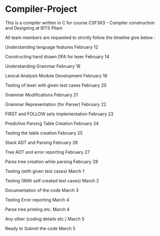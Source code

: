 # Compiler-Project
This is a compiler written in C for course CSF363 - Compiler construction and Designing at BITS Pilani

All team members are requested to strictly follow the timeline give below : 

  Understanding language features              February 12
  
  Constructing hand drawn DFA for lexer      February 14
  
  Understanding Grammar                            February 16
  
  Lexical Analysis Module Development       February 18
  
  Testing of lexer with given test cases         February 20
  
  Grammar Modifications                              February 21
  
  Grammar Representation (for Parser)        February 22
  
  FIRST and FOLLOW sets implementation  February 23
  
  Predictive Parsing Table Creation               February 24
  
  Testing the table creation                            February 25
  
  Stack ADT and Parsing                               February 26
  
  Tree ADT and error reporting                      February 27
  
  Parse tree creation while parsing                February 28
  
  Testing (with given test cases)                    March 1
  
  Testing (With self created test cases)         March 2
  
  Documentation of the code                         March 3
  
  Testing Error reporting                                March 4
  
  Parse tree printing etc.                               March 4
  
  Any other (coding details etc.)                    March 5
  
  Ready to Submit the code                          March 5

